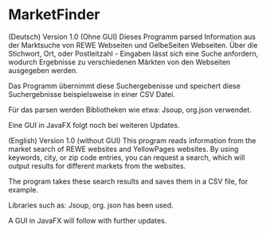 # MarketFinder

(Deutsch)
Version 1.0 (Ohne GUI)
Dieses Programm parsed Information aus der Marktsuche von REWE Webseiten und GelbeSeiten Webseiten.
Über die Stichwort, Ort, oder Postleitzahl - Eingaben lässt sich eine Suche anfordern, wodurch Ergebnisse zu verschiedenen Märkten
von den Webseiten ausgegeben werden. 

Das Programm übernimmt diese Suchergebenisse und speichert diese Suchergebnisse beispielsweise in einer CSV Datei.

Für das parsen werden Bibliotheken wie etwa: Jsoup, org.json verwendet.

Eine GUI in JavaFX folgt noch bei weiteren Updates.

(English)
Version 1.0 (without GUI)
This program reads information from the market search of REWE websites and YellowPages websites.
By using keywords, city, or zip code entries, you can request a search, which will output results for different markets from the websites. 

The program takes these search results and saves them in a CSV file, for example.

Libraries such as: Jsoup, org. json has been used.

A GUI in JavaFX will follow with further updates.
